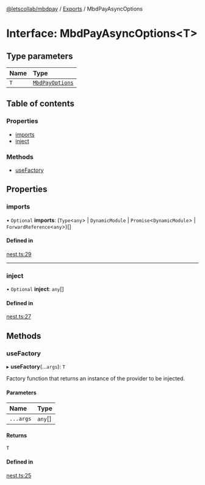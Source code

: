 [@letscollab/mbdpay](../README.md) / [Exports](../modules.md) / MbdPayAsyncOptions

# Interface: MbdPayAsyncOptions<T\>

## Type parameters

| Name | Type                                           |
| :--- | :--------------------------------------------- |
| `T`  | [`MbdPayOptions`](../modules.md#mbdpayoptions) |

## Table of contents

### Properties

- [imports](MbdPayAsyncOptions.md#imports)
- [inject](MbdPayAsyncOptions.md#inject)

### Methods

- [useFactory](MbdPayAsyncOptions.md#usefactory)

## Properties

### imports

• `Optional` **imports**: (`Type`<`any`\> \| `DynamicModule` \| `Promise`<`DynamicModule`\> \| `ForwardReference`<`any`\>)[]

#### Defined in

[nest.ts:29](https://github.com/deskbtm-letscollab/mbdpay/blob/b88957d/src/nest.ts#L29)

---

### inject

• `Optional` **inject**: `any`[]

#### Defined in

[nest.ts:27](https://github.com/deskbtm-letscollab/mbdpay/blob/b88957d/src/nest.ts#L27)

## Methods

### useFactory

▸ **useFactory**(...`args`): `T`

Factory function that returns an instance of the provider to be injected.

#### Parameters

| Name      | Type    |
| :-------- | :------ |
| `...args` | `any`[] |

#### Returns

`T`

#### Defined in

[nest.ts:25](https://github.com/deskbtm-letscollab/mbdpay/blob/b88957d/src/nest.ts#L25)
